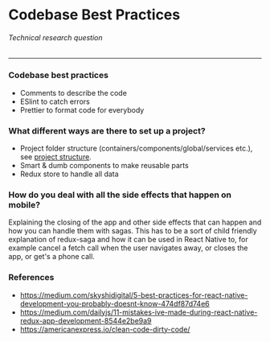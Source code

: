# Codebase Best Practices
###### Technical research question
---

### Codebase best practices
- Comments to describe the code
- ESlint to catch errors
- Prettier to format code for everybody

### What different ways are there to set up a project?
- Project folder structure (containers/components/global/services etc.), see [project structure](../technical/project-structure.md).
- Smart & dumb components to make reusable parts
- Redux store to handle all data

### How do you deal with all the side effects that happen on mobile?
Explaining the closing of the app and other side effects that can happen and how you can handle them with sagas. This has to be a sort of child friendly explanation of redux-saga and how it can be used in React Native to, for example cancel a fetch call when the user navigates away, or closes the app, or get's a phone call.

### References
- https://medium.com/skyshidigital/5-best-practices-for-react-native-development-you-probably-doesnt-know-474df87d74e6
- https://medium.com/dailyjs/11-mistakes-ive-made-during-react-native-redux-app-development-8544e2be9a9
- https://americanexpress.io/clean-code-dirty-code/
